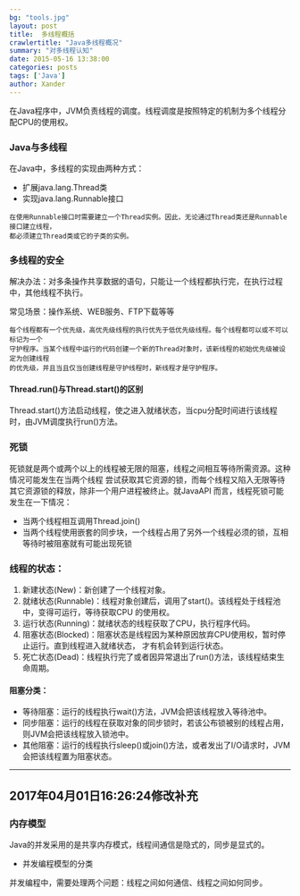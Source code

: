 ```yaml
---
bg: "tools.jpg"
layout: post
title:  多线程概括
crawlertitle: "Java多线程概况"
summary: "对多线程认知"
date: 2015-05-16 13:38:00
categories: posts
tags: ['Java']
author: Xander
---
```


在Java程序中，JVM负责线程的调度。线程调度是按照特定的机制为多个线程分配CPU的使用权。

### Java与多线程

在Java中，多线程的实现由两种方式：
 * 扩展java.lang.Thread类
 * 实现java.lang.Runnable接口
 
```text
在使用Runnable接口时需要建立一个Thread实例。因此，无论通过Thread类还是Runnable接口建立线程，
都必须建立Thread类或它的子类的实例。
```

### 多线程的安全

解决办法：对多条操作共享数据的语句，只能让一个线程都执行完，在执行过程中，其他线程不执行。

常见场景：操作系统、WEB服务、FTP下载等等

```text
每个线程都有一个优先级，高优先级线程的执行优先于低优先级线程。每个线程都可以或不可以标记为一个
守护程序。当某个线程中运行的代码创建一个新的Thread对象时，该新线程的初始优先级被设定为创建线程
的优先级，并且当且仅当创建线程是守护线程时，新线程才是守护程序。
```

#### Thread.run()与Thread.start()的区别

Thread.start()方法启动线程，使之进入就绪状态，当cpu分配时间进行该线程时，由JVM调度执行run()方法。


### 死锁

死锁就是两个或两个以上的线程被无限的阻塞，线程之间相互等待所需资源。这种情况可能发生在当两个线程
尝试获取其它资源的锁，而每个线程又陷入无限等待其它资源锁的释放，除非一个用户进程被终止。就JavaAPI
而言，线程死锁可能发生在一下情况：

* 当两个线程相互调用Thread.join()
* 当两个线程使用嵌套的同步块，一个线程占用了另外一个线程必须的锁，互相等待时被阻塞就有可能出现死锁

### 线程的状态：

1. 新建状态(New)：新创建了一个线程对象。
2. 就绪状态(Runnable)：线程对象创建后，调用了start()。该线程处于线程池中，变得可运行，等待获取CPU
的使用权。
3. 运行状态(Running)：就绪状态的线程获取了CPU，执行程序代码。
4. 阻塞状态(Blocked)：阻塞状态是线程因为某种原因放弃CPU使用权，暂时停止运行。直到线程进入就绪状态，
才有机会转到运行状态。
5. 死亡状态(Dead)：线程执行完了或者因异常退出了run()方法，该线程结束生命周期。

#### 阻塞分类：

 * 等待阻塞：运行的线程执行wait()方法，JVM会把该线程放入等待池中。
 * 同步阻塞：运行的线程在获取对象的同步锁时，若该公布锁被别的线程占用，则JVM会把该线程放入锁池中。
 * 其他阻塞：运行的线程执行sleep()或join()方法，或者发出了I/O请求时，JVM会把该线程置为阻塞状态。
 
* * *

## 2017年04月01日16:26:24修改补充

### 内存模型

Java的并发采用的是共享内存模式，线程间通信是隐式的，同步是显式的。

* 并发编程模型的分类

并发编程中，需要处理两个问题：线程之间如何通信、线程之间如何同步。



